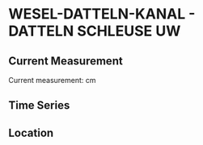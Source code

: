 # WESEL-DATTELN-KANAL - DATTELN SCHLEUSE UW

## Current Measurement

Current measurement: <Value topic="rivers/pegel-online/WDK/DATTELN_SCHLEUSE_UW/measurementValue"/> cm

## Time Series

<TimeSeries topic="rivers/pegel-online/WDK/DATTELN_SCHLEUSE_UW/measurementValue" period="week" />

## Location

<WorldMap>
  <Marker lat="51.6713783099922" lon="7.353662412653228" labelTopic="rivers/pegel-online/WDK/DATTELN_SCHLEUSE_UW" />
</WorldMap>

